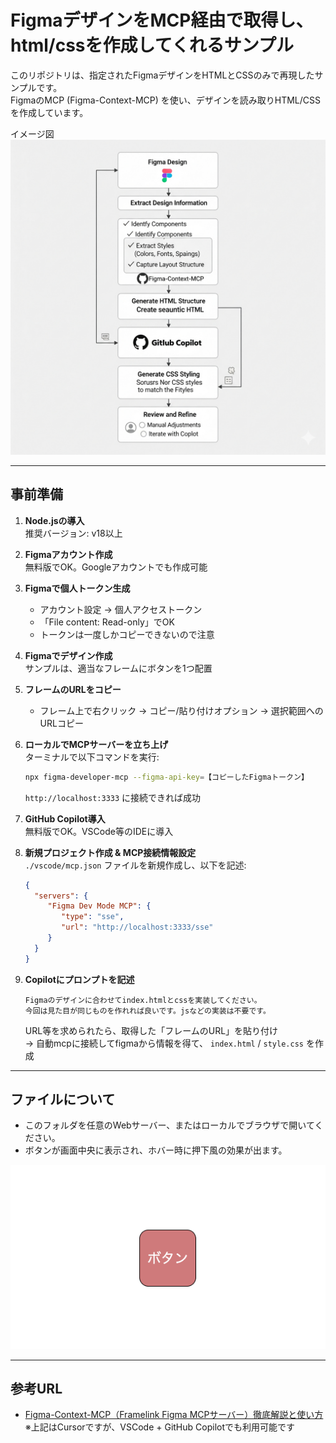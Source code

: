 # FigmaデザインをMCP経由で取得し、html/cssを作成してくれるサンプル

このリポジトリは、指定されたFigmaデザインをHTMLとCSSのみで再現したサンプルです。  
FigmaのMCP (Figma-Context-MCP) を使い、デザインを読み取りHTML/CSSを作成しています。  

イメージ図
![MCPフロー図](mcp_flow.png)

---

## 事前準備

1. **Node.jsの導入**  
    推奨バージョン: v18以上

2. **Figmaアカウント作成**  
    無料版でOK。Googleアカウントでも作成可能

3. **Figmaで個人トークン生成**  
    - アカウント設定 → 個人アクセストークン  
    - 「File content: Read-only」でOK  
    - トークンは一度しかコピーできないので注意

4. **Figmaでデザイン作成**  
    サンプルは、適当なフレームにボタンを1つ配置

5. **フレームのURLをコピー**  
    - フレーム上で右クリック → コピー/貼り付けオプション → 選択範囲へのURLコピー

6. **ローカルでMCPサーバーを立ち上げ**  
    ターミナルで以下コマンドを実行:
    ```bash
    npx figma-developer-mcp --figma-api-key=【コピーしたFigmaトークン】
    ```
    `http://localhost:3333` に接続できれば成功

7. **GitHub Copilot導入**  
    無料版でOK。VSCode等のIDEに導入

8. **新規プロジェクト作成 & MCP接続情報設定**  
    `./vscode/mcp.json` ファイルを新規作成し、以下を記述:
    ```json
    {
      "servers": {
         "Figma Dev Mode MCP": {
            "type": "sse",
            "url": "http://localhost:3333/sse"
         }
      }
    }
    ```

9. **Copilotにプロンプトを記述**  
    ```text
    Figmaのデザインに合わせてindex.htmlとcssを実装してください。  
    今回は見た目が同じものを作れれば良いです。jsなどの実装は不要です。
    ```
    URL等を求められたら、取得した「フレームのURL」を貼り付け  
    → 自動mcpに接続してfigmaから情報を得て、 `index.html` / `style.css` を作成

---

## ファイルについて

- このフォルダを任意のWebサーバー、またはローカルでブラウザで開いてください。
- ボタンが画面中央に表示され、ホバー時に押下風の効果が出ます。

![サンプル画像](sample.png)

---

## 参考URL

- [Figma-Context-MCP（Framelink Figma MCPサーバー）徹底解説と使い方](https://qiita.com/syukan3/items/497a8a1aa93b4e2bafe8)  
  ※上記はCursorですが、VSCode + GitHub Copilotでも利用可能です

